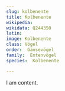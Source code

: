 ```yaml
---
slug: kolbenente
title: Kolbenente
wikipedia: 
wikidata: Q244350
latin:
image: Kolbenente
class: Vögel
order:  Gänsevögel
family:  Entenvögel 
species:  Kolbenente

---
```


I am content.
